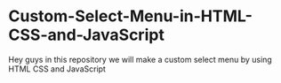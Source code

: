 # Custom-Select-Menu-in-HTML-CSS-and-JavaScript
Hey guys in this repository we will make a custom select menu by using HTML CSS and JavaScript
